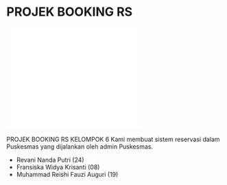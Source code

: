 # PROJEK BOOKING RS
![Hi](https://github.com/revaniputeri/Daspro-Projek-BookingRS/blob/master/img/hello2.gif)

PROJEK BOOKING RS KELOMPOK 6
Kami membuat sistem reservasi dalam Puskesmas yang dijalankan oleh admin Puskesmas.
- Revani Nanda Putri (24)
- Fransiska Widya Krisanti (08)
- Muhammad Reishi Fauzi Auguri (19)
